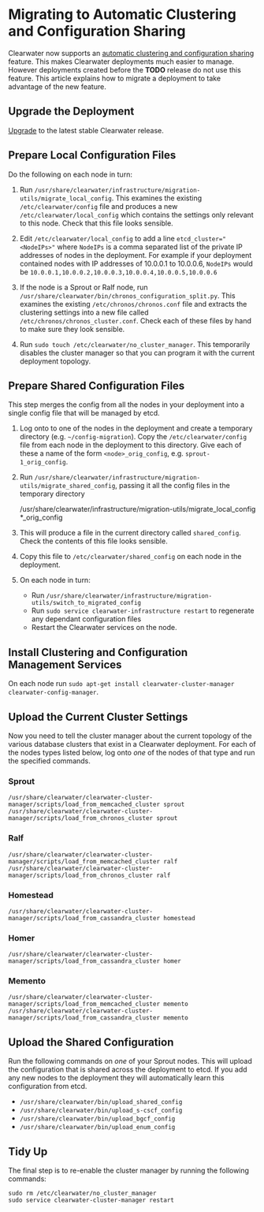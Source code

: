 # Migrating to Automatic Clustering and Configuration Sharing

Clearwater now supports an [automatic clustering and configuration sharing](Automatic_Clustering_Config_Sharing) feature. This makes Clearwater deployments much easier to manage. However deployments created before the **TODO** release do not use this feature. This article explains how to migrate a deployment to take advantage of the new feature.

## Upgrade the Deployment

[Upgrade](Upgrading_a_Clearwater_deployment) to the latest stable Clearwater release.

## Prepare Local Configuration Files

Do the following on each node in turn:

1.  Run `/usr/share/clearwater/infrastructure/migration-utils/migrate_local_config`. This examines the existing `/etc/clearwater/config` file and produces a new `/etc/clearwater/local_config` which contains the settings only relevant to this node. Check that this file looks sensible.

2.  Edit `/etc/clearwater/local_config` to add a line `etcd_cluster="<NodeIPs>"` where `NodeIPs` is a comma separated list of the private IP addresses of nodes in the deployment. For example if your deployment contained nodes with IP addresses of 10.0.0.1 to 10.0.0.6, `NodeIPs` would be `10.0.0.1,10.0.0.2,10.0.0.3,10.0.0.4,10.0.0.5,10.0.0.6`

3.  If the node is a Sprout or Ralf node, run `/usr/share/clearwater/bin/chronos_configuration_split.py`. This examines the existing `/etc/chronos/chronos.conf` file and extracts the clustering settings into a new file called `/etc/chronos/chronos_cluster.conf`. Check each of these files by hand to make sure they look sensible.

4.  Run `sudo touch /etc/clearwater/no_cluster_manager`. This temporarily disables the cluster manager so that you can program it with the current deployment topology.

## Prepare Shared Configuration Files

This step merges the config from all the nodes in your deployment into a single config file that will be managed by etcd.

1.  Log onto to one of the nodes in the deployment and create a temporary directory (e.g. `~/config-migration`). Copy the `/etc/clearwater/config` file from each node in the deployment to this directory. Give each of these a name of the form `<node>_orig_config`, e.g. `sprout-1_orig_config`.

2.  Run `/usr/share/clearwater/infrastructure/migration-utils/migrate_shared_config`, passing it all the config files in the temporary directory

    /usr/share/clearwater/infrastructure/migration-utils/migrate_local_config *_orig_config

3.  This will produce a file in the current directory called `shared_config`. Check the contents of this file looks sensible.

4.  Copy this file to `/etc/clearwater/shared_config` on each node in the deployment.

5.  On each node in turn:

    * Run `/usr/share/clearwater/infrastructure/migration-utils/switch_to_migrated_config`
    * Run `sudo service clearwater-infrastructure restart` to regenerate any dependant configuration files
    * Restart the Clearwater services on the node.

## Install Clustering and Configuration Management Services

On each node run `sudo apt-get install clearwater-cluster-manager clearwater-config-manager`.

## Upload the Current Cluster Settings

Now you need to tell the cluster manager about the current topology of the various database clusters that exist in a Clearwater deployment. For each of the nodes types listed below, log onto *one* of the nodes of that type and run the specified commands.

### Sprout

    /usr/share/clearwater/clearwater-cluster-manager/scripts/load_from_memcached_cluster sprout
    /usr/share/clearwater/clearwater-cluster-manager/scripts/load_from_chronos_cluster sprout

### Ralf

    /usr/share/clearwater/clearwater-cluster-manager/scripts/load_from_memcached_cluster ralf
    /usr/share/clearwater/clearwater-cluster-manager/scripts/load_from_chronos_cluster ralf

### Homestead

    /usr/share/clearwater/clearwater-cluster-manager/scripts/load_from_cassandra_cluster homestead

### Homer

    /usr/share/clearwater/clearwater-cluster-manager/scripts/load_from_cassandra_cluster homer

### Memento

    /usr/share/clearwater/clearwater-cluster-manager/scripts/load_from_memcached_cluster memento
    /usr/share/clearwater/clearwater-cluster-manager/scripts/load_from_cassandra_cluster memento

## Upload the Shared Configuration

Run the following commands on *one* of your Sprout nodes. This will upload the configuration that is shared across the deployment to etcd. If you add any new nodes to the deployment they will automatically learn this configuration from etcd.

* `/usr/share/clearwater/bin/upload_shared_config`
* `/usr/share/clearwater/bin/upload_s-cscf_config`
* `/usr/share/clearwater/bin/upload_bgcf_config`
* `/usr/share/clearwater/bin/upload_enum_config`

## Tidy Up

The final step is to re-enable the cluster manager by running the following commands:

    sudo rm /etc/clearwater/no_cluster_manager
    sudo service clearwater-cluster-manager restart
